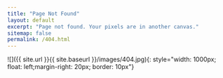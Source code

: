 ```yaml
---
title: "Page Not Found"
layout: default
excerpt: "Page not found. Your pixels are in another canvas."
sitemap: false
permalink: /404.html
---
```


![]({{ site.url }}{{ site.baseurl }}/images/404.jpg){: style="width: 1000px; float: left;margin-right: 20px; border: 10px"}

<!-- Sorry, but the page you were trying to view does not exist. -->

